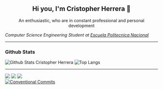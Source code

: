 <!-- Presentation -->
<h2 align="center">
  Hi you, I'm Cristopher Herrera 🚀
</h2>
<p align="center">
  An enthusiastic, who are in constant professional and personal development
</p>

<!-- Roles -->
*Computer Science Engineering Student at [Escuela Politecnica Nacional](https://www.epn.edu.ec/)*

---

### Github Stats
![Github Stats Cristopher Herrera](https://github-readme-stats.vercel.app/api?username=cristoxdxd&count_private=true,issues&show_icons=true&show_owner=true&theme=tokyonight)
![Top Langs](https://github-readme-stats.vercel.app/api/top-langs?username=cristoxdxd&layout=compact&langs_count=10&count_private=true,issues&show_icons=true&show_owner=true&theme=tokyonight)

---

<!-- Extras -->
<a target="_blank" href="https://www.linkedin.com/in/cristoxdxd/"><img src="https://img.shields.io/badge/-LinkedIn-0077B5?style=for-the-badge&logo=Linkedin&logoColor=white"></img></a>
<a target="_blank" href="https://twitter.com/cristoxdxd_tw"><img src="https://img.shields.io/badge/-Twitter-1DA1F2?style=for-the-badge&logo=Twitter&logoColor=white"></img></a>
<a target="_blank" href="https://www.instagram.com/cristo.dev/"><img src="https://img.shields.io/badge/-Instagram-1DA1F2?style=for-the-badge&logo=Instagram&logoColor=white"></img></a>  
[![Conventional Commits](https://img.shields.io/badge/Conventional%20Commits-1.0.0-yellow.svg)](https://conventionalcommits.org)
<!-- ![Visitors](https://visitor-badge.glitch.me/badge?page_id=cristoxdxd.cristoxdxd) -->
